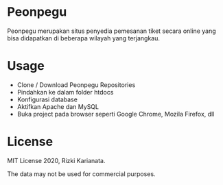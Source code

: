 # Peonpegu
Peonpegu merupakan situs penyedia pemesanan tiket secara online yang bisa didapatkan di beberapa wilayah yang terjangkau.

# Usage
* Clone / Download Peonpegu Repositories
* Pindahkan ke dalam folder htdocs
* Konfigurasi database
* Aktifkan Apache dan MySQL
* Buka project pada browser seperti Google Chrome, Mozila Firefox, dll

# License
MIT License 2020, Rizki Karianata.

The data may not be used for commercial purposes.
